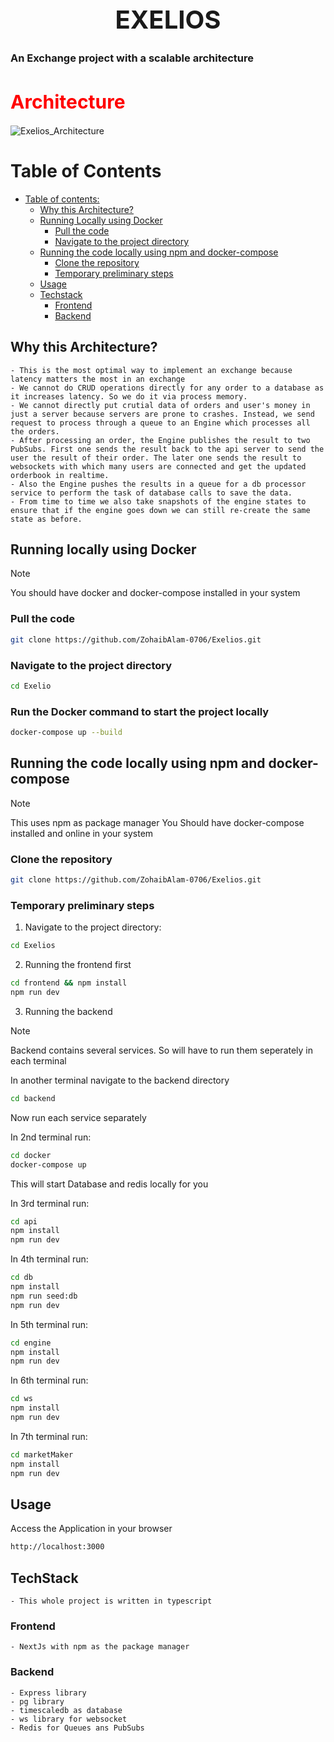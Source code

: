 <h1 align="center" style="font-size: 40px;">EXELIOS</h1>

<h3> An Exchange project with a scalable architecture </h3>

<h1 style="font-size: 30px; color: red">Architecture</h1>

![Exelios_Architecture](https://github.com/user-attachments/assets/c47b3e8c-7f5e-4c3d-9a1d-e7b1bd2ee060)

# Table of Contents

- [Table of contents:](#table-of-contents)
  - [Why this Architecture?](#why-this-architecture)
  - [Running Locally using Docker](#running-locally-using-docker)
    - [Pull the code](#pull-the-code)
    - [Navigate to the project directory](#navigate-to-the-project-directory)
  - [Running the code locally using npm and docker-compose](#running-the-code-locally-using-npm-and-docker-compose)
    - [Clone the repository](#clone-the-repository)
    - [Temporary preliminary steps](#temporary-preliminary-steps)
  - [Usage](#usage)
  - [Techstack](#techstack)
    - [Frontend](#frontend)
    - [Backend](#backend)

## Why this Architecture?

    - This is the most optimal way to implement an exchange because latency matters the most in an exchange
    - We cannot do CRUD operations directly for any order to a database as it increases latency. So we do it via process memory.
    - We cannot directly put crutial data of orders and user's money in just a server because servers are prone to crashes. Instead, we send request to process through a queue to an Engine which processes all the orders.
    - After processing an order, the Engine publishes the result to two PubSubs. First one sends the result back to the api server to send the user the result of their order. The later one sends the result to websockets with which many users are connected and get the updated orderbook in realtime.
    - Also the Engine pushes the results in a queue for a db processor service to perform the task of database calls to save the data.
    - From time to time we also take snapshots of the engine states to ensure that if the engine goes down we can still re-create the same state as before. 

## Running locally using Docker

> [!Note]
> You should have docker and docker-compose installed in your system

### Pull the code
```bash
git clone https://github.com/ZohaibAlam-0706/Exelios.git    
```

### Navigate to the project directory

```bash
cd Exelio
```

### Run the Docker command to start the project locally

```bash
docker-compose up --build
```

## Running the code locally using npm and docker-compose

> [!Note]
> This uses npm as package manager 
> You Should have docker-compose installed and online in your system

### Clone the repository

```bash
git clone https://github.com/ZohaibAlam-0706/Exelios.git    
```

### Temporary preliminary steps

1. Navigate to the project directory:

```bash
cd Exelios
```

2. Running the frontend first

```bash
cd frontend && npm install
npm run dev
```


3. Running the backend

> [!Note]
> Backend contains several services. So will have to run them seperately in each terminal
    
In another terminal navigate to the backend directory

```bash
cd backend  
``` 

Now run each service separately

In 2nd terminal run:
   
```bash
cd docker 
docker-compose up
```
This will start Database and redis locally for you

In 3rd terminal run:
   
```bash
cd api 
npm install
npm run dev
```


In 4th terminal run:
   
```bash
cd db
npm install
npm run seed:db
npm run dev
```

In 5th terminal run:
 
```bash
cd engine
npm install
npm run dev
```

In 6th terminal run:

```bash
cd ws
npm install
npm run dev
```

In 7th terminal run:

```bash
cd marketMaker
npm install
npm run dev
```

## Usage

Access the Application in your browser

```bash
http://localhost:3000
```
## TechStack
    - This whole project is written in typescript

### Frontend
    - NextJs with npm as the package manager

### Backend
    - Express library
    - pg library
    - timescaledb as database
    - ws library for websocket
    - Redis for Queues ans PubSubs